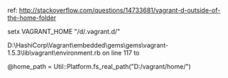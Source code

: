 ref: http://stackoverflow.com/questions/14733681/vagrant-d-outside-of-the-home-folder

setx VAGRANT_HOME "/d/.vagrant.d/"

D:\HashiCorp\Vagrant\embedded\gems\gems\vagrant-1.5.3\lib\vagrant\environment.rb
on line 117 to

@home_path = Util::Platform.fs_real_path("D:/vagrant/home/")

